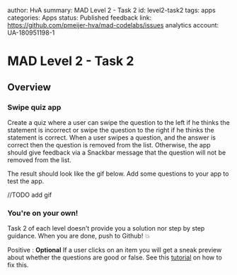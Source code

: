 author: HvA
summary: MAD Level 2 - Task 2
id: level2-task2
tags: apps
categories: Apps
status: Published
feedback link: https://github.com/pmeijer-hva/mad-codelabs/issues
analytics account: UA-180951198-1

# MAD Level 2 - Task 2

## Overview

### Swipe quiz app

Create a quiz where a user can swipe the question to the left if he thinks the statement is incorrect or swipe 
the question to the right if he thinks the statement is correct. 
When a user swipes a question, and the answer is correct then the question is removed from the list. 
Otherwise, the app should give feedback via a Snackbar message that the question will not be removed from the list.

The result should look like the gif below. Add some questions to your app to test the app.  

//TODO add gif

### You're on your own!

Task 2 of each level doesn't provide you a solution nor step by step guidance. 
When you are done, push to Github! 💥

Positive
: **Optional** If a user clicks on an item you will get a sneak preview about whether the questions are good or false. See this [tutorial](https://youtu.be/wKFJsrdiGS8) on how to fix this.

